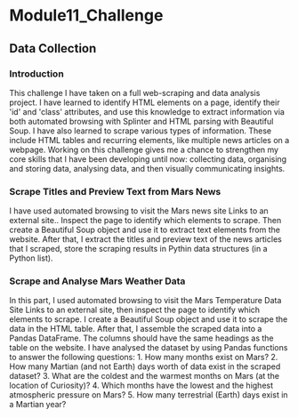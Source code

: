 # Module11_Challenge
## Data Collection
### Introduction
This challenge I have taken on a full web-scraping and data analysis project. I have learned to identify HTML elements on a page, identify their 'id' and 'class' attributes, and use this knowledge to extract information via both automated browsing with Splinter and HTML parsing with Beautiful Soup. I have also learned to scrape various types of information. These include HTML tables and recurring elements, like multiple news articles on a webpage. 
Working on this challenge gives me a chance to strengthen my core skills that I have been developing until now: collecting data, organising and storing data, analysing data, and then visually communicating insights.

### Scrape Titles and Preview Text from Mars News
I have used automated browsing to visit the Mars news site Links to an external site.. Inspect the page to identify which elements to scrape. Then create a Beautiful Soup object and use it to extract text elements from the website. After that, I extract the titles and preview text of the news articles that I scraped, store the scraping results in Pythin data structures (in a Python list).

### Scrape and Analyse Mars Weather Data
In this part, I used automated browsing to visit the Mars Temperature Data Site Links to an external site, then inspect the page to identify which elements to scrape. I create a Beautiful Soup object and use it to scrape the data in the HTML table. After that, I assemble the scraped data into a Pandas DataFrame. The columns should have the same headings as the table on the website. 
I have analysed the dataset by using Pandas functions to answer the following questions:
    1. How many months exist on Mars?
    2. How many Martian (and not Earth) days worth of data exist in the scraped dataset?
    3. What are the coldest and the warmest months on Mars (at the location of Curiosity)?
    4. Which months have the lowest and the highest atmospheric pressure on Mars?
    5. How many terrestrial (Earth) days exist in a Martian year?